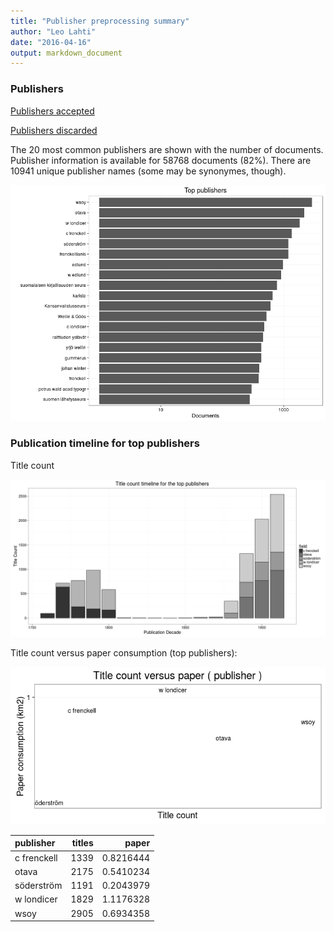 ```yaml
---
title: "Publisher preprocessing summary"
author: "Leo Lahti"
date: "2016-04-16"
output: markdown_document
---
```



### Publishers

[Publishers accepted](output.tables/publisher_accepted.csv)

[Publishers discarded](output.tables/publisher_discarded.csv)



The 20 most common publishers are shown with the number of documents. Publisher information is available for 58768 documents (82%). There are 10941 unique publisher names (some may be synonymes, though).


![plot of chunk summarypublisher2](figure/summarypublisher2-1.png)

### Publication timeline for top publishers

Title count

![plot of chunk summaryTop10pubtimeline](figure/summaryTop10pubtimeline-1.png)



Title count versus paper consumption (top publishers):

![plot of chunk publishertitlespapers](figure/publishertitlespapers-1.png)

|publisher   | titles|     paper|
|:-----------|------:|---------:|
|c frenckell |   1339| 0.8216444|
|otava       |   2175| 0.5410234|
|söderström  |   1191| 0.2043979|
|w londicer  |   1829| 1.1176328|
|wsoy        |   2905| 0.6934358|

